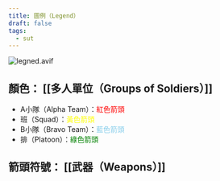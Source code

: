 ```yaml
---
title: 圖例（Legend）
draft: false
tags:
  - sut
---
```

![legned.avif](legned.avif)

## 顏色： [[多人單位（Groups of Soldiers）]]
- A小隊（Alpha Team）：<span style="color: red">紅色箭頭</span>
- 班（Squad）：<span style="color: yellow">黃色箭頭</span>
- B小隊（Bravo Team）：<span style="color:skyblue">藍色箭頭</span>
- 排（Platoon）：<span style="color: green">綠色箭頭</span>

## 箭頭符號： [[武器（Weapons）]]

